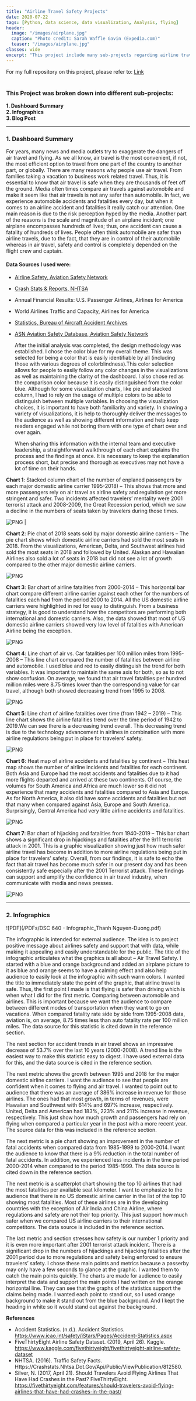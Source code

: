 ```yaml
---
title: "Airline Travel Safety Projects"
date: 2020-07-22
tags: [Python, data science, data visualization, Analysis, flying]
header:
  image: "/images/airplane.jpg"
  caption: "Photo credit: Sarah Waffle Gavin (Expedia.com)"
  teaser: "/images/airplane.jpg"
classes: wide
excerpt: "This project include many sub-projects regarding airline travel safety" 
---
```


For my full repository on this project, please refer to: [Link](https://github.com/thanhnguyenduong/DSC640_Airline_Travel_Safety_Projects)   
<br>
### This Project was broken down into different sub-projects:   
**1. Dashboard Summary**  
**2. Infographics**    
**3. Blog Post**   

************************************

### 1. Dashboard Summary

For years, many news and media outlets try to exaggerate the dangers of air travel and flying. As we all know, air travel is the most convenient, if not, the most efficient option to travel from one part of the country to another part, or globally. There are many reasons why people use air travel. From families taking a vacation to business work related travel. Thus, it is essential to know that air travel is safe when they are thousands of feet off the ground. Media often times compare air travels against automobile and make it seem like that air travels is not any safer than automobile. In fact, we experience automobile accidents and fatalities every day, but when it comes to an airline accident and fatalities it really catch our attention. One main reason is due to the risk perception hyped by the media. Another part of the reasons is the scale and magnitude of an airplane incident; one airplane encompasses hundreds of lives; thus, one accident can cause a fatality of hundreds of lives. People often think automobile are safer than airline travels, due to the fact, that they are in control of their automobile whereas in air travel, safety and control is completely depended on the flight crew and captain.  

#### Data Sources I used were:
* [Airline Safety, Aviation Safety Network](github.com/fivethirtyeight/data/tree/master/airline-safety)    
* [Crash Stats & Reports, NHTSA](one.nhtsa.gov/Data)  
* Annual Financial Results: U.S. Passenger Airlines, Airlines for America
* World Airlines Traffic and Capacity, Airlines for America
* [Statistics, Bureau of Aircraft Accident Archives](www.baaa-acro.com/statistics)
* [ASN Aviation Safety Database, Aviation Safety Network](aviation-safety.net/database)  

  After the initial analysis was completed, the design methodology was established. I chose the color blue for my overall theme. This was selected for being a color that is easily identifiable by all (including those with various degrees of colorblindness).This color selection allows for people to easily follow any color changes in the visualizations as well as maintaining the clarity of the dashboard. I also chose red as the comparison color because it is easily distinguished from the color blue. Although for some visualization charts, like pie and stacked column, I had to rely on the usage of multiple colors to be able to distinguish between multiple variables. In choosing the visualization choices, it is important to have both familiarity and variety. In showing a variety of visualizations, it is help to thoroughly deliver the messages to the audience as well as showing different information and help keep readers engaged while not boring them with one type of chart over and over again.  
  
  When sharing this information with the internal team and executive leadership, a straightforward walkthrough of each chart explains the process and the findings at once. It is necessary to keep the explanation process short, but precise and thorough as executives may not have a lot of time on their hands.  
  
**Chart 1**: Stacked column chart of the number of enplaned passengers by each major domestic airline carrier 1995-2018) – This shows that more and more passengers rely on air travel as airline safety and regulation get more stringent and safer. Two incidents affected travelers’ mentality were 2001 terrorist attack and 2008-2009, the Great Recession period, which we saw a decline in the numbers of seats taken by travelers during those times.  

![PNG](/images/airline/a_1.png)   | 
   

**Chart 2**: Pie chat of 2018 seats sold by major domestic airline carriers – The pie chart shows which domestic airline carriers had sold the most seats in 2018. From the visualizations, American, Delta, and Southwest airlines had sold the most seats in 2018 and followed by United. Alaskan and Hawaiian Airlines also sold a lot of seats in 2018 but did not see a lot of growth compared to the other major domestic airline carriers.  

![PNG](/images/airline/a_2.png)   


**Chart 3**: Bar chart of airline fatalities from 2000-2014 – This horizontal bar chart compare different airline carrier against each other for the numbers of fatalities each had from the period 2000 to 2014. All the US domestic airline carriers were highlighted in red for easy to distinguish. From a business strategy, it is good to understand how the competitors are performing both international and domestic carriers. Also, the data showed that most of US domestic airline carriers showed very low level of fatalities with American Airline being the exception.  

![PNG](/images/airline/a_3.png)   


**Chart 4**: Line chart of air vs. Car fatalities per 100 million miles from 1995-2008 – This line chart compared the number of fatalities between airline and automobile. I used blue and red to easily distinguish the trend for both variables. It was important to maintain the same axis for both, so as to not show confusion. On average, we found that air travel fatalities per hundred million miles were 8.75 times lower than the corresponding value for car travel, although both showed decreasing trend from 1995 to 2008.  

![PNG](/images/airline/a_4.png)  


**Chart 5**: Line chart of airline fatalities over time (from 1942 – 2019) – This line chart shows the airline fatalities trend over the time period of 1942 to 2019.We can see there is a decreasing trend overall. This decreasing trend is due to the technology advancement in airlines in combination with more airline regulations being put in place for travelers’ safety.  

![PNG](/images/airline/a_5.png)  


**Chart 6**: Heat map of airline accidents and fatalities by continent – This heat map shows the number of airline incidents and fatalities for each continent. Both Asia and Europe had the most accidents and fatalities due to it had more flights departed and arrived at these two continents. Of course, the volumes for South America and Africa are much lower so it did not experience that many accidents and fatalities compared to Asia and Europe. As for North America, it also did have some accidents and fatalities but not that many when compared against Asia, Europe and South America. Surprisingly, Central America had very little airline accidents and fatalities.  

![PNG](/images/airline/a_6.png)   


**Chart 7**: Bar chart of hijacking and fatalities from 1940-2019 – This bar chart shows a significant drop in hijackings and fatalities after the 9/11 terrorist attack in 2001. This is a graphic visualization showing just how much safer airline travel has become in addition to more airline regulations being put in place for travelers’ safety.
Overall, from our findings, it is safe to echo the fact that air travel has become much safer in our present day and has been consistently safe especially after the 2001
Terrorist attack. These findings can support and amplify the confidence in air travel industry, when communicate with media and news presses.  

![PNG](/images/airline/a_7.png)   

***************************************

### 2. Infographics

![PDF](/PDFs/DSC 640 - Infographic_Thanh Nguyen-Duong.pdf)

  The infographic is intended for external audience. The idea is to project positive message about airlines safety and support that with data, while making it appealing and easily understandable for the public. The title of the infographic articulates what the graphics is all about – Air Travel Safety. I started with a blue and orange background and added an airplane picture to it as blue and orange seems to have a calming effect and also help audience to easily look at the infographic with such warm colors. I wanted the title to immediately state the point of the graphic, that airline travel is safe. Thus, the first point I made is that flying is safer than driving which is when what I did for the first metric. Comparing between automobile and airlines. This is important because we want the audience to compare between different modes of transportation when they want to go on vacations. When compared fatality rate side by side from 1995-2008 data, aviation is, on average, 8.75 times less than auto fatality rate per 100 million miles. The data source for this statistic is cited down in the reference section.  

  The next section for accident trends in air travel shows an impressive decrease of 53.7% over the last 10 years (2000-2008). A trend line is the easiest way to make this statistic easy to digest. I have used external data for this, and the data source is cited in the reference section.  
  
  The next metric shows the growth between 1995 and 2018 for the major domestic airline carriers. I want the audience to see that people are confident when it comes to flying and air travel. I wanted to point out to audience that there was an average of 386% increase in revenue for those airlines. The ones had that most growth, in terms of revenues, were Hawaiian and Southwest with 614% and 697% increase, respectively. United, Delta and American had 183%, 223% and 211% increase in revenue, respectively. This just show how much growth and passengers had rely on flying when compared a particular year in the past with a more recent year. The source data for this was included in the reference section.  
  
  The next metric is a pie chart showing an improvement in the number of fatal accidents when compared data from 1985-1999 to 2000-2014. I want the audience to know that there is a 9% reduction in the total number of fatal accidents. In addition, we experienced less incidents in the time period 2000-2014 when compared to the period 1985-1999. The data source is cited down in the reference section.  
  
  The next metric is a scatterplot chart showing the top 10 airlines that had the most fatalities per available seat kilometer. I want to emphasize to the audience that there is no US domestic airline carrier in the list of the top 10 showing most fatalities. Most of these airlines are in the developing countries with the exception of Air India and China Airline, where regulations and safety are not their top priority. This just support how much safer when we compared US airline carriers to their international competitors. The data source is included in the reference section.  
  
  The last metric and section stresses how safety is our number 1 priority and it is even more important after 2001 terrorist attack incident. There is a significant drop in the numbers of hijackings and hijacking fatalities after the 2001 period due to more regulations and safety being enforced to ensure travelers’ safety.
I chose these main points and metrics because a passerby may only have a few seconds to glance at the graphic. I wanted them to catch the main points quickly. The charts are made for audience to easily interpret the data and support the main points I had written on the orange horizontal line. They can see that the graphs of the statistics support the claims being made. I wanted each point to stand out, so I used orange background to make it stand out from the blue background. And I kept the heading in white so it would stand out against the background.  

**References**  
* Accident Statistics. (n.d.). Accident Statistics. https://www.icao.int/safety/iStars/Pages/Accident-Statistics.aspx
* FiveThirtyEight Airline Safety Dataset. (2019, April 26). Kaggle. https://www.kaggle.com/fivethirtyeight/fivethirtyeight-airline-safety-dataset
* NHTSA. (2016). Traffic Safety Facts. Https://Crashstats.Nhtsa.Dot.Gov/Api/Public/ViewPublication/812580.
* Silver, N. (2017, April 21). Should Travelers Avoid Flying Airlines That Have Had Crashes in the Past? FiveThirtyEight. https://fivethirtyeight.com/features/should-travelers-avoid-flying-airlines-that-have-had-crashes-in-the-past/
